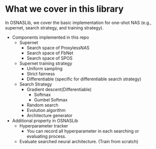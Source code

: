 # What we cover in this library

In OSNASLib, we cover the basic implementation for one-shot NAS (e.g., supernet, search strategy, and training strategy).

* Components implemented in this repo
    * Supernet
        * Search space of ProxylessNAS
        * Search space of FbNet
        * Search space of SPOS
    * Supernet training strategy
        * Uniform sampling
        * Strict fairness
        * Differentiable (specific for differentiable search strategy)
    * Search Strategy
        * Gradient descent(Differentiable)
            - Softmax
            - Gumbel Softmax
        * Random search
        * Evolution algorithm
        * Architecture generator
* Additional property in OSNASLib
    * Hyperparameter tracker
        * You can record all hyperparameter in each searching or evaluating process.
    * Evaluate searched neural architecture. (Train from scratch)
